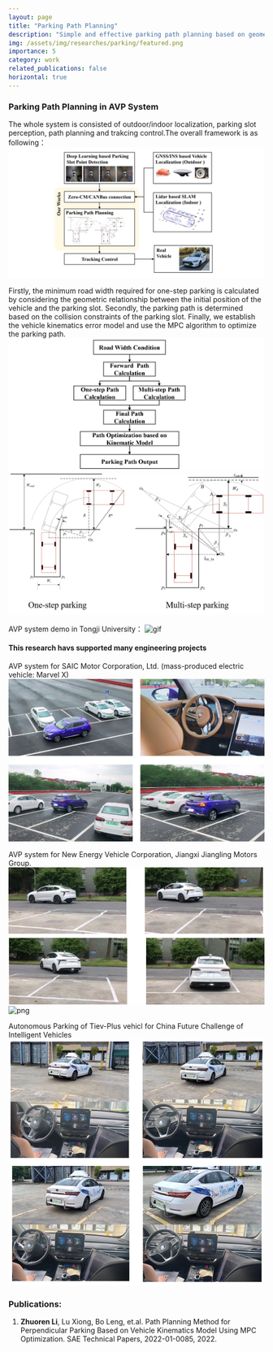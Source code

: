 ```yaml
---
layout: page
title: "Parking Path Planning"
description: "Simple and effective parking path planning based on geometric curve and MPC optimization. (From Feb 2021 to Aug 2021)"
img: /assets/img/researches/parking/featured.png
importance: 5
category: work
related_publications: false
horizontal: true
---
```



### **Parking Path Planning in AVP System**
<!-- Collaborating student: *Guizhe Jin, 1st-year Gruaduated Student*. -->

<!-- ### **Motivation**
When DRL directly control the vehicle's motion:
- The output commands are easy to change continuously whent DRL agent directly generates the control command.
- The control commands generated in real-time are prone to sudden changes in dynamically changing environments due to the lack of long-term motion planning. -->

The whole system is consisted of outdoor/indoor localization, parking slot perception, path planning and trakcing control.The overall framework is as following：
![png](/assets/img/researches/parking/featured.png)

Firstly, the minimum road width required for one-step parking is calculated by considering the geometric relationship between the initial position of the vehicle and the parking slot. Secondly, the parking path is determined based on the collision constraints of the parking slot. Finally, we establish the vehicle kinematics error model and use the MPC algorithm to optimize the parking path.
![png](/assets/img/researches/parking/allalg.png)
![png](/assets/img/researches/parking/alg.png)

AVP system demo in Tongji University：
![gif](/assets/img/researches/parking/avpdemogif.gif)

#### **This research havs supported many engineering projects**

AVP system for SAIC Motor Corporation, Ltd. (mass-produced electric vehicle: Marvel X)
![png](/assets/img/researches/parking/marvelx.png)

AVP system for New Energy Vehicle Corporation, Jiangxi Jiangling Motors Group.
![gif](/assets/img/researches/parking/jianglinproj.png)
![png](/assets/img/researches/parking/avptestgif.gif)

Autonomous Parking of Tiev-Plus vehicl for China Future Challenge of Intelligent Vehicles 
![png](/assets/img/researches/parking/realtest.png)


### **Publications:**
1. **Zhuoren Li**, Lu Xiong, Bo Leng, et.al. Path Planning Method for Perpendicular Parking Based on Vehicle Kinematics Model Using MPC Optimization. SAE Technical Papers, 2022-01-0085, 2022. 
